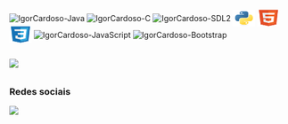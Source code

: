 <div style="display: inline_block"><br>
  <img align="center" alt="IgorCardoso-Java" height="30" width="40" src="https://cdn.jsdelivr.net/gh/devicons/devicon/icons/java/java-original.svg">
  <img align="center" alt="IgorCardoso-C" height="30" width="40" src="https://cdn.jsdelivr.net/gh/devicons/devicon/icons/c/c-original.svg">
  <img align="center" alt="IgorCardoso-SDL2" height="30" width="40" src="https://cdn.jsdelivr.net/gh/devicons/devicon/icons/sdl/sdl-plain.svg">
  <img align="center" alt="IgorCardoso-Python" height="30" width="40" src="https://raw.githubusercontent.com/devicons/devicon/master/icons/python/python-original.svg">
  <img align="center" alt="IgorCardoso-HTML" height="30" width="40" src="https://raw.githubusercontent.com/devicons/devicon/master/icons/html5/html5-original.svg">
  <img align="center" alt="IgorCardoso-CSS" height="30" width="40" src="https://raw.githubusercontent.com/devicons/devicon/master/icons/css3/css3-original.svg">
  <img align="center" alt="IgorCardoso-JavaScript" height="30" width="40" src="https://cdn.jsdelivr.net/gh/devicons/devicon/icons/javascript/javascript-original.svg">
  <img align="center" alt="IgorCardoso-Bootstrap" height="30" width="40" src="https://cdn.jsdelivr.net/gh/devicons/devicon/icons/bootstrap/bootstrap-original.svg">
</div

  ###
  ##

<picture>
<source
  srcset="https://github-readme-stats.vercel.app/api?username=IgorFilipiCardoso&show_icons=true&theme=dark"
  media="(prefers-color-scheme: dark)"
/>
<source
  srcset="https://github-readme-stats.vercel.app/api?username=IgorFilipiCardoso&show_icons=true"
  media="(prefers-color-scheme: light), (prefers-color-scheme: no-preference)"
/>
<img src="https://github-readme-stats.vercel.app/api?username=IgorFilipiCardoso&show_icons=true" />
</picture>

  ##
          

         
 ### Redes sociais
<div> 
  <a href="https://www.linkedin.com/in/igor-cardoso-191232270/" target="_blank"><img src="https://img.shields.io/badge/-LinkedIn-%230077B5?style=for-the-badge&logo=linkedin&logoColor=white" target="_blank"></a> 
</div>
